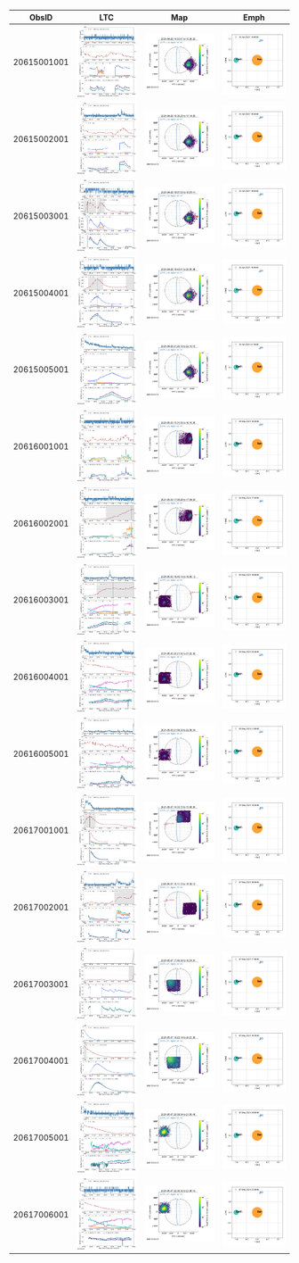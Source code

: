 | ObsID  |  LTC |  Map | Emph |
|---|---|---|---|
|20615001001|![](ltc_20210429_1445_20615001001_ngs.png)|![](map_20210429_1445_20615001001_ngs.png)|![](emph_20210429_1445_20615001001_ngs.png)|
|20615002001|![](ltc_20210429_1625_20615002001_ngs.png)|![](map_20210429_1625_20615002001_ngs.png)|![](emph_20210429_1625_20615002001_ngs.png)|
|20615003001|![](ltc_20210429_1800_20615003001_ngs.png)|![](map_20210429_1800_20615003001_ngs.png)|![](emph_20210429_1800_20615003001_ngs.png)|
|20615004001|![](ltc_20210429_1935_20615004001_ngs.png)|![](map_20210429_1935_20615004001_ngs.png)|![](emph_20210429_1935_20615004001_ngs.png)|
|20615005001|![](ltc_20210429_2115_20615005001_ngs.png)|![](map_20210429_2115_20615005001_ngs.png)|![](emph_20210429_2115_20615005001_ngs.png)|
|20616001001|![](ltc_20210503_1525_20616001001_ngs.png)|![](map_20210503_1525_20616001001_ngs.png)|![](emph_20210503_1525_20616001001_ngs.png)|
|20616002001|![](ltc_20210503_1700_20616002001_ngs.png)|![](map_20210503_1700_20616002001_ngs.png)|![](emph_20210503_1700_20616002001_ngs.png)|
|20616003001|![](ltc_20210503_1840_20616003001_ngs.png)|![](map_20210503_1840_20616003001_ngs.png)|![](emph_20210503_1840_20616003001_ngs.png)|
|20616004001|![](ltc_20210503_2015_20616004001_ngs.png)|![](map_20210503_2015_20616004001_ngs.png)|![](emph_20210503_2015_20616004001_ngs.png)|
|20616005001|![](ltc_20210503_2150_20616005001_ngs.png)|![](map_20210503_2150_20616005001_ngs.png)|![](emph_20210503_2150_20616005001_ngs.png)|
|20617001001|![](ltc_20210507_1425_20617001001_ngs.png)|![](map_20210507_1425_20617001001_ngs.png)|![](emph_20210507_1425_20617001001_ngs.png)|
|20617002001|![](ltc_20210507_1605_20617002001_ngs.png)|![](map_20210507_1605_20617002001_ngs.png)|![](emph_20210507_1605_20617002001_ngs.png)|
|20617003001|![](ltc_20210507_1740_20617003001_ngs.png)|![](map_20210507_1740_20617003001_ngs.png)|![](emph_20210507_1740_20617003001_ngs.png)|
|20617004001|![](ltc_20210507_1915_20617004001_ngs.png)|![](map_20210507_1915_20617004001_ngs.png)|![](emph_20210507_1915_20617004001_ngs.png)|
|20617005001|![](ltc_20210507_2050_20617005001_ngs.png)|![](map_20210507_2050_20617005001_ngs.png)|![](emph_20210507_2050_20617005001_ngs.png)|
|20617006001|![](ltc_20210507_2230_20617006001_ngs.png)|![](map_20210507_2230_20617006001_ngs.png)|![](emph_20210507_2230_20617006001_ngs.png)|
